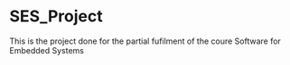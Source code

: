 # SES_Project
This is the project done for the partial fufilment of the coure Software for Embedded Systems

